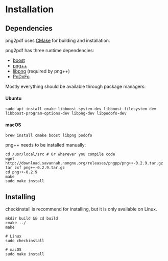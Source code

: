 # Installation

## Dependencies

png2pdf uses [CMake](https://cmake.org/) for building and installation.

png2pdf has three runtime dependencies:

- [boost](https://www.boost.org/)
- [png++](https://www.nongnu.org/pngpp/)
- [libpng](http://www.libpng.org/pub/png/libpng.html) (required by png++)
- [PoDoFo](http://podofo.sourceforge.net/)

Mostly everything should be available through package managers:

#### Ubuntu

```shell-script
sudo apt install cmake libboost-system-dev libboost-filesystem-dev libboost-program-options-dev libpng-dev libpodofo-dev
```

#### macOS

```shell-script
brew install cmake boost libpng podofo
```

png++ needs to be installed manually:

```shell-script
cd /usr/local/src # Or wherever you compile code
wget http://download.savannah.nongnu.org/releases/pngpp/png++-0.2.9.tar.gz
tar zxf png++-0.2.9.tar.gz
cd png++-0.2.9
make
sudo make install
```

## Installing

checkinstall is recommend for installing, but it is only available on Linux.

```shell-script
mkdir build && cd build
cmake ../
make

# Linux
sudo checkinstall

# macOS
sudo make install
```
